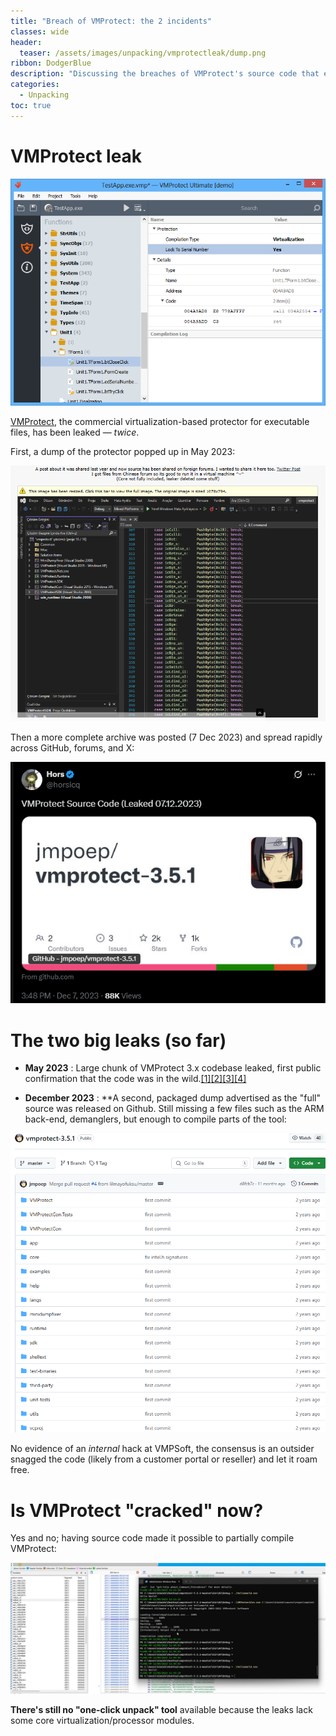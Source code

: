 ```yaml
---
title: "Breach of VMProtect: the 2 incidents"
classes: wide
header:
  teaser: /assets/images/unpacking/vmprotectleak/dump.png
ribbon: DodgerBlue
description: "Discussing the breaches of VMProtect's source code that emerged in 2023"
categories:
  - Unpacking
toc: true
---
```


# VMProtect leak

![VMProtect UI](/assets/images/unpacking/vmprotectleak/software.png)

[VMProtect](https://vmpsoft.com/), the commercial virtualization-based protector for executable files, has been leaked — *twice*.

First, a dump of the protector popped up in May 2023:

![VMProtect initial leak](/assets/images/unpacking/vmprotectleak/dump.png)

Then a more complete archive was posted (7 Dec 2023) and spread rapidly across GitHub, forums, and X:

![VMProtect posted on GitHub](/assets/images/unpacking/vmprotectleak/full.png)

# The two big leaks (so far)

- **May 2023** : Large chunk of VMProtect 3.x codebase leaked, first public confirmation that the code was in the wild.[[1]](https://forum.tuts4you.com/topic/44205-leaked-vmprotect-sources/?utm_source=chatgpt.com)[[2]](https://www.risky.biz/RBNEWS146/)[[3]](https://www.unknowncheats.me/forum/general-programming-and-reversing/583253-vmprotect-source-leak.html)[[4]](https://x.com/gmhzxy/status/1563608617169096708)

- **December 2023** : **A second, packaged dump advertised as the "full" source was released on Github. Still missing a few files such as the ARM back-end, demanglers, but enough to compile parts of the tool:

![VMProtect full archive on github](/assets/images/unpacking/vmprotectleak/github.png)

No evidence of an *internal* hack at VMPSoft, the consensus is an outsider snagged the code (likely from a customer portal or reseller) and let it roam free. 

# Is VMProtect "cracked" now?

Yes and no; having source code made it possible to partially compile VMProtect:

![VMProtect full archive on github](/assets/images/unpacking/vmprotectleak/partial.png)

**There's still no "one-click unpack" tool** available because the leaks lack some core virtualization/processor modules.
